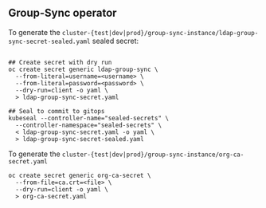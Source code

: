 ## Group-Sync operator

To generate the `cluster-{test|dev|prod}/group-sync-instance/ldap-group-sync-secret-sealed.yaml` sealed secret:  
```commandline

## Create secret with dry run
oc create secret generic ldap-group-sync \
  --from-literal=username=<username> \
  --from-literal=password=<password> \
  --dry-run=client -o yaml \
  > ldap-group-sync-secret.yaml

## Seal to commit to gitops
kubeseal --controller-name="sealed-secrets" \
  --controller-namespace="sealed-secrets" \
  < ldap-group-sync-secret.yaml -o yaml \
  > ldap-group-sync-secret-sealed.yaml
```

To generate the `cluster-{test|dev|prod}/group-sync-instance/org-ca-secret.yaml` 
```commandline
oc create secret generic org-ca-secret \
  --from-file=ca.crt=<file> \
  --dry-run=client -o yaml \
  > org-ca-secret.yaml
```
